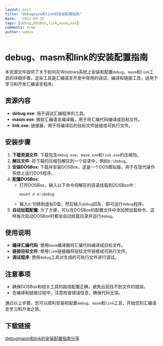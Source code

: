 ```yaml
---
layout: post
title: "debugmasm和link的安装配置指南"
date:   2022-09-25
tags: [debug,DOSBox,link,masm,exe]
comments: true
author: admin
---
```

# debug、masm和link的安装配置指南

本资源文件提供了关于如何在Windows系统上安装和配置`debug`、`masm`和`link`工具的详细步骤。这些工具是汇编语言开发中常用的调试、编译和链接工具，适用于学习和开发汇编语言程序。

## 资源内容

- **debug.exe**: 用于调试汇编程序的工具。
- **masm.exe**: 微软汇编语言编译器，用于将汇编代码编译成目标文件。
- **link.exe**: 链接器，用于将编译后的目标文件链接成可执行文件。

## 安装步骤

1. **下载资源文件**: 下载包含`debug.exe`、`masm.exe`和`link.exe`的压缩包。
2. **解压文件**: 将下载的压缩包解压到一个目录中，例如`D:\Debug`。
3. **安装DOSBox**: 下载并安装DOSBox，这是一个DOS模拟器，用于在现代操作系统上运行DOS程序。
4. **配置DOSBox**:
   - 打开DOSBox，输入以下命令将解压的目录挂载到DOSBox中：
     ```
     mount d d:\Debug
     ```
   - 输入`d:`切换到虚拟D盘，然后输入`debug`回车，即可运行`debug`程序。
5. **自动加载配置**: 为了方便，可以在DOSBox的配置文件中添加预加载命令，这样每次启动DOSBox时都会自动挂载目录并运行`debug`。

## 使用说明

- **编译汇编代码**: 使用`masm`编译器将汇编代码编译成目标文件。
- **链接目标文件**: 使用`link`链接器将目标文件链接成可执行文件。
- **调试程序**: 使用`debug`工具对生成的可执行文件进行调试。

## 注意事项

- 确保DOSBox和相关工具的路径配置正确，避免出现找不到文件的错误。
- 在编译和链接过程中，注意检查错误信息，确保代码无误。

通过以上步骤，您可以顺利安装和配置`debug`、`masm`和`link`工具，开始您的汇编语言学习和开发之旅。

## 下载链接

[debugmasm和link的安装配置指南分享](https://pan.quark.cn/s/320b9f980c37)